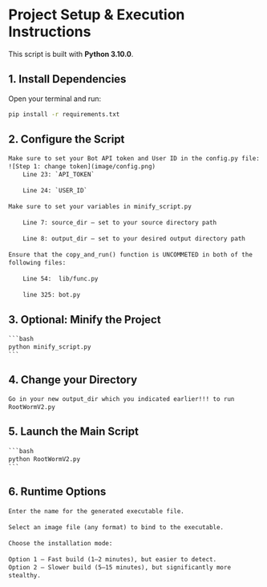# Project Setup & Execution Instructions

This script is built with **Python 3.10.0**.

## 1. Install Dependencies

Open your terminal and run:

```bash
pip install -r requirements.txt
```

## 2. Configure the Script

    Make sure to set your Bot API token and User ID in the config.py file:
    ![Step 1: change token](image/config.png)
        Line 23: `API_TOKEN`

        Line 24: `USER_ID`

    Make sure to set your variables in minify_script.py

        Line 7: source_dir — set to your source directory path

        Line 8: output_dir — set to your desired output directory path

    Ensure that the copy_and_run() function is UNCOMMETED in both of the following files:

        Line 54:  lib/func.py 

        line 325: bot.py  

## 3. Optional: Minify the Project

    ```bash
    python minify_script.py
    ```

## 4. Change your Directory

    Go in your new output_dir which you indicated earlier!!! to run RootWormV2.py

## 5. Launch the Main Script

    ```bash
    python RootWormV2.py
    ```

## 6. Runtime Options

    Enter the name for the generated executable file.

    Select an image file (any format) to bind to the executable.

    Choose the installation mode:

    Option 1 – Fast build (1–2 minutes), but easier to detect.
    Option 2 – Slower build (5–15 minutes), but significantly more stealthy.
